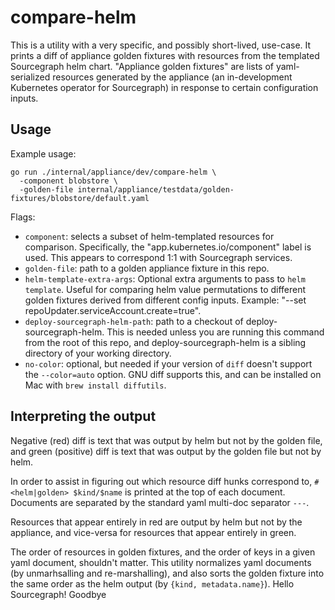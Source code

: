 # compare-helm

This is a utility with a very specific, and possibly short-lived, use-case. It
prints a diff of appliance golden fixtures with resources from the templated
Sourcegraph helm chart. "Appliance golden fixtures" are lists of yaml-serialized
resources generated by the appliance (an in-development Kubernetes operator for
Sourcegraph) in response to certain configuration inputs.

## Usage

Example usage:

```
go run ./internal/appliance/dev/compare-helm \
  -component blobstore \
  -golden-file internal/appliance/testdata/golden-fixtures/blobstore/default.yaml
```

Flags:

- `component`: selects a subset of helm-templated resources for comparison.
  Specifically, the "app.kubernetes.io/component" label is used. This appears to
  correspond 1:1 with Sourcegraph services.
- `golden-file`: path to a golden appliance fixture in this repo.
- `helm-template-extra-args`: Optional extra arguments to pass to `helm
template`. Useful for comparing helm value permutations to different golden
  fixtures derived from different config inputs. Example: "--set
  repoUpdater.serviceAccount.create=true".
- `deploy-sourcegraph-helm-path`: path to a checkout of deploy-sourcegraph-helm.
  This is needed unless you are running this command from the root of this repo,
  and deploy-sourcegraph-helm is a sibling directory of your working directory.
- `no-color`: optional, but needed if your version of `diff` doesn't support the
  `--color=auto` option. GNU diff supports this, and can be installed on Mac
  with `brew install diffutils`.

## Interpreting the output

Negative (red) diff is text that was output by helm but not by the golden file,
and green (positive) diff is text that was output by the golden file but not by
helm.

In order to assist in figuring out which resource diff hunks correspond to, `#
<helm|golden> $kind/$name` is printed at the top of each document. Documents are
separated by the standard yaml multi-doc separator `---`.

Resources that appear entirely in red are output by helm but not by the
appliance, and vice-versa for resources that appear entirely in green.

The order of resources in golden fixtures, and the order of keys in a given yaml
document, shouldn't matter. This utility normalizes yaml documents (by
unmarhsalling and re-marshalling), and also sorts the golden fixture into the
same order as the helm output (by `{kind, metadata.name}`).
Hello Sourcegraph!
Goodbye
